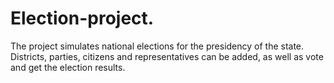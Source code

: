 # Election-project.
The project simulates national elections for the presidency of the state. Districts, parties, citizens and representatives can be added, as well as vote and get the election results.
